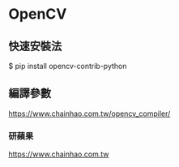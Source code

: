 # OpenCV

## 快速安裝法
$ pip install opencv-contrib-python

## 編譯參數
https://www.chainhao.com.tw/opencv_compiler/

### 研蘋果
https://www.chainhao.com.tw
